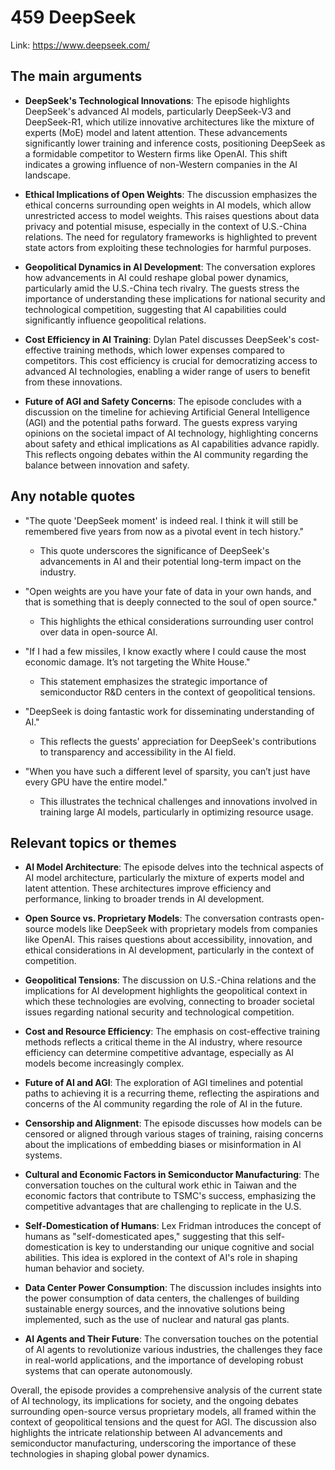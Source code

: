 # 459 DeepSeek

Link: https://www.deepseek.com/


## The main arguments

- **DeepSeek's Technological Innovations**: The episode highlights DeepSeek's advanced AI models, particularly DeepSeek-V3 and DeepSeek-R1, which utilize innovative architectures like the mixture of experts (MoE) model and latent attention. These advancements significantly lower training and inference costs, positioning DeepSeek as a formidable competitor to Western firms like OpenAI. This shift indicates a growing influence of non-Western companies in the AI landscape.

- **Ethical Implications of Open Weights**: The discussion emphasizes the ethical concerns surrounding open weights in AI models, which allow unrestricted access to model weights. This raises questions about data privacy and potential misuse, especially in the context of U.S.-China relations. The need for regulatory frameworks is highlighted to prevent state actors from exploiting these technologies for harmful purposes.

- **Geopolitical Dynamics in AI Development**: The conversation explores how advancements in AI could reshape global power dynamics, particularly amid the U.S.-China tech rivalry. The guests stress the importance of understanding these implications for national security and technological competition, suggesting that AI capabilities could significantly influence geopolitical relations.

- **Cost Efficiency in AI Training**: Dylan Patel discusses DeepSeek's cost-effective training methods, which lower expenses compared to competitors. This cost efficiency is crucial for democratizing access to advanced AI technologies, enabling a wider range of users to benefit from these innovations.

- **Future of AGI and Safety Concerns**: The episode concludes with a discussion on the timeline for achieving Artificial General Intelligence (AGI) and the potential paths forward. The guests express varying opinions on the societal impact of AI technology, highlighting concerns about safety and ethical implications as AI capabilities advance rapidly. This reflects ongoing debates within the AI community regarding the balance between innovation and safety.

## Any notable quotes

- "The quote 'DeepSeek moment' is indeed real. I think it will still be remembered five years from now as a pivotal event in tech history."
  - This quote underscores the significance of DeepSeek's advancements in AI and their potential long-term impact on the industry.

- "Open weights are you have your fate of data in your own hands, and that is something that is deeply connected to the soul of open source."
  - This highlights the ethical considerations surrounding user control over data in open-source AI.

- "If I had a few missiles, I know exactly where I could cause the most economic damage. It’s not targeting the White House."
  - This statement emphasizes the strategic importance of semiconductor R&D centers in the context of geopolitical tensions.

- "DeepSeek is doing fantastic work for disseminating understanding of AI."
  - This reflects the guests' appreciation for DeepSeek's contributions to transparency and accessibility in the AI field.

- "When you have such a different level of sparsity, you can’t just have every GPU have the entire model."
  - This illustrates the technical challenges and innovations involved in training large AI models, particularly in optimizing resource usage.

## Relevant topics or themes

- **AI Model Architecture**: The episode delves into the technical aspects of AI model architecture, particularly the mixture of experts model and latent attention. These architectures improve efficiency and performance, linking to broader trends in AI development.

- **Open Source vs. Proprietary Models**: The conversation contrasts open-source models like DeepSeek with proprietary models from companies like OpenAI. This raises questions about accessibility, innovation, and ethical considerations in AI development, particularly in the context of competition.

- **Geopolitical Tensions**: The discussion on U.S.-China relations and the implications for AI development highlights the geopolitical context in which these technologies are evolving, connecting to broader societal issues regarding national security and technological competition.

- **Cost and Resource Efficiency**: The emphasis on cost-effective training methods reflects a critical theme in the AI industry, where resource efficiency can determine competitive advantage, especially as AI models become increasingly complex.

- **Future of AI and AGI**: The exploration of AGI timelines and potential paths to achieving it is a recurring theme, reflecting the aspirations and concerns of the AI community regarding the role of AI in the future.

- **Censorship and Alignment**: The episode discusses how models can be censored or aligned through various stages of training, raising concerns about the implications of embedding biases or misinformation in AI systems.

- **Cultural and Economic Factors in Semiconductor Manufacturing**: The conversation touches on the cultural work ethic in Taiwan and the economic factors that contribute to TSMC's success, emphasizing the competitive advantages that are challenging to replicate in the U.S.

- **Self-Domestication of Humans**: Lex Fridman introduces the concept of humans as "self-domesticated apes," suggesting that this self-domestication is key to understanding our unique cognitive and social abilities. This idea is explored in the context of AI's role in shaping human behavior and society.

- **Data Center Power Consumption**: The discussion includes insights into the power consumption of data centers, the challenges of building sustainable energy sources, and the innovative solutions being implemented, such as the use of nuclear and natural gas plants.

- **AI Agents and Their Future**: The conversation touches on the potential of AI agents to revolutionize various industries, the challenges they face in real-world applications, and the importance of developing robust systems that can operate autonomously.

Overall, the episode provides a comprehensive analysis of the current state of AI technology, its implications for society, and the ongoing debates surrounding open-source versus proprietary models, all framed within the context of geopolitical tensions and the quest for AGI. The discussion also highlights the intricate relationship between AI advancements and semiconductor manufacturing, underscoring the importance of these technologies in shaping global power dynamics.